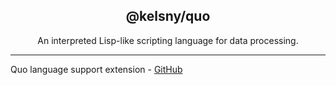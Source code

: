 <div align="center">
        <h2>@kelsny/quo</h2>
        <p>An interpreted Lisp-like scripting language for data processing.</p>
</div>

---

Quo language support extension - [GitHub](https://github.com/kelsny/quo)
